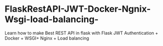 # FlaskRestAPI-JWT-Docker-Ngnix-Wsgi-load-balancing-
Learn how to make Best REST API in flask with Flask JWT Authentication + Docker + WSGI+ Nginx + Load balancing 
